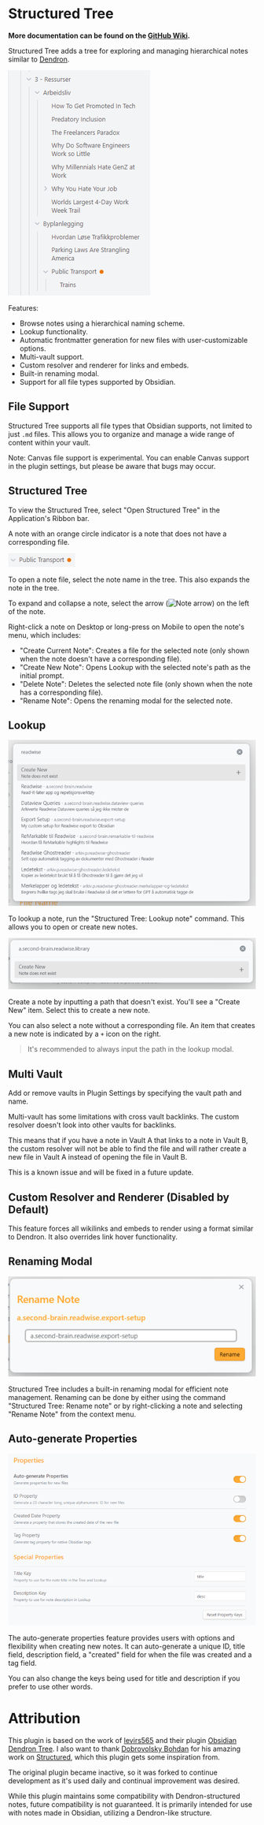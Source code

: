# Structured Tree

**More documentation can be found on the [GitHub Wiki](https://github.com/Rudtrack/structured-tree/wiki).**

Structured Tree adds a tree for exploring and managing hierarchical notes similar to [Dendron](https://www.dendron.so/).

![Structured Tree with several open levels of the hiearchy](images/StructuredTree.png)

Features:

-   Browse notes using a hierarchical naming scheme.
-   Lookup functionality.
-   Automatic frontmatter generation for new files with user-customizable options.
-   Multi-vault support.
-   Custom resolver and renderer for links and embeds.
-   Built-in renaming modal.
-   Support for all file types supported by Obsidian.

## File Support

Structured Tree supports all file types that Obsidian supports, not limited to just `.md` files. This allows you to organize and manage a wide range of content within your vault.

Note: Canvas file support is experimental. You can enable Canvas support in the plugin settings, but please be aware that bugs may occur.

## Structured Tree

To view the Structured Tree, select "Open Structured Tree" in the Application's Ribbon bar.

A note with an orange circle indicator is a note that does not have a corresponding file.

![A note with a missing file](images/MissingFile.png)

To open a note file, select the note name in the tree. This also expands the note in the tree.

To expand and collapse a note, select the arrow (![Note arrow](images/arrow.png)) on the left of the note.

Right-click a note on Desktop or long-press on Mobile to open the note's menu, which includes:

-   "Create Current Note": Creates a file for the selected note (only shown when the note doesn't have a corresponding file).
-   "Create New Note": Opens Lookup with the selected note's path as the initial prompt.
-   "Delete Note": Deletes the selected note file (only shown when the note has a corresponding file).
-   "Rename Note": Opens the renaming modal for the selected note.

## Lookup

![Looking up Readwise with Lookup modal](images/LookupModal.png)

To lookup a note, run the "Structured Tree: Lookup note" command. This allows you to open or create new notes.

![Create new note with Lookup](images/LookupModalNew.png)

Create a note by inputting a path that doesn't exist. You'll see a "Create New" item. Select this to create a new note.

You can also select a note without a corresponding file. An item that creates a new note is indicated by a `+` icon on the right.

> It's recommended to always input the path in the lookup modal.

## Multi Vault

Add or remove vaults in Plugin Settings by specifying the vault path and name.

Multi-vault has some limitations with cross vault backlinks. The custom resolver doesn't look into other vaults for backlinks.

This means that if you have a note in Vault A that links to a note in Vault B, the custom resolver will not be able to find the file and will rather create a new file in Vault A instead of opening the file in Vault B.

This is a known issue and will be fixed in a future update.

## Custom Resolver and Renderer (Disabled by Default)

This feature forces all wikilinks and embeds to render using a format similar to Dendron. It also overrides link hover functionality.

## Renaming Modal

![Renaming Modal](images/RenamingModal.png)

Structured Tree includes a built-in renaming modal for efficient note management. Renaming can be done by either using the command "Structured Tree: Rename note" or by right-clicking a note and selecting "Rename Note" from the context menu.

## Auto-generate Properties

![alt text](images/PropertySettings.png)

The auto-generate properties feature provides users with options and flexibility when creating new notes. It can auto-generate a unique ID, title field, description field, a "created" field for when the file was created and a tag field.

You can also change the keys being used for title and description if you prefer to use other words.

# Attribution

This plugin is based on the work of [levirs565](https://github.com/levirs565/) and their plugin [Obsidian Dendron Tree](https://github.com/levirs565/obsidian-dendron-tree). I also want to thank [Dobrovolsky Bohdan](https://github.com/dobrovolsky) for his amazing work on [Structured](https://github.com/dobrovolsky/obsidian-structure), which this plugin gets some inspiration from.

The original plugin became inactive, so it was forked to continue development as it's used daily and continual improvement was desired.

While this plugin maintains some compatibility with Dendron-structured notes, future compatibility is not guaranteed. It is primarily intended for use with notes made in Obsidian, utilizing a Dendron-like structure.
